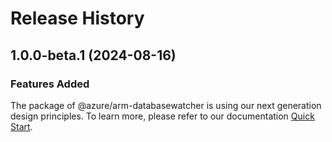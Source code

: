 # Release History
    
## 1.0.0-beta.1 (2024-08-16)

### Features Added

The package of @azure/arm-databasewatcher is using our next generation design principles. To learn more, please refer to our documentation [Quick Start](https://aka.ms/azsdk/js/mgmt/quickstart).
